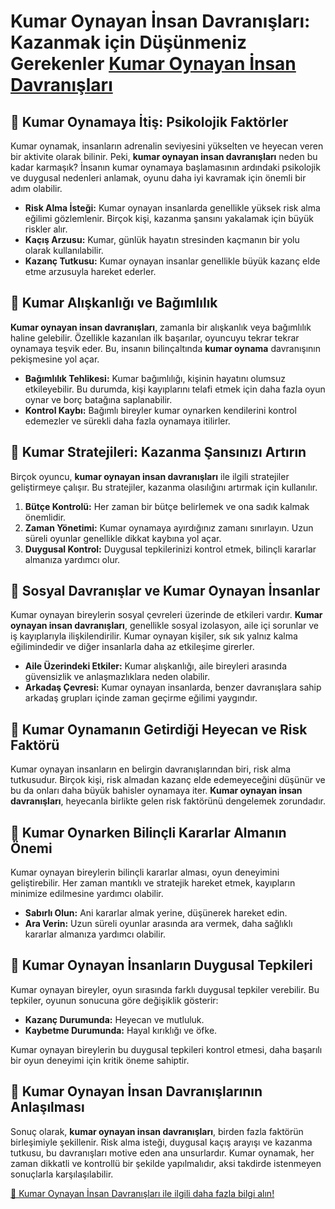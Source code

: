 # Kumar Oynayan İnsan Davranışları: Kazanmak için Düşünmeniz Gerekenler [Kumar Oynayan İnsan Davranışları](https://casinotr.link/gWCRZ4)

## 🎰 Kumar Oynamaya İtiş: Psikolojik Faktörler

Kumar oynamak, insanların adrenalin seviyesini yükselten ve heyecan veren bir aktivite olarak bilinir. Peki, **kumar oynayan insan davranışları** neden bu kadar karmaşık? İnsanın kumar oynamaya başlamasının ardındaki psikolojik ve duygusal nedenleri anlamak, oyunu daha iyi kavramak için önemli bir adım olabilir.

- **Risk Alma İsteği:** Kumar oynayan insanlarda genellikle yüksek risk alma eğilimi gözlemlenir. Birçok kişi, kazanma şansını yakalamak için büyük riskler alır.
- **Kaçış Arzusu:** Kumar, günlük hayatın stresinden kaçmanın bir yolu olarak kullanılabilir.
- **Kazanç Tutkusu:** Kumar oynayan insanlar genellikle büyük kazanç elde etme arzusuyla hareket ederler.

## 🎲 Kumar Alışkanlığı ve Bağımlılık

**Kumar oynayan insan davranışları**, zamanla bir alışkanlık veya bağımlılık haline gelebilir. Özellikle kazanılan ilk başarılar, oyuncuyu tekrar tekrar oynamaya teşvik eder. Bu, insanın bilinçaltında **kumar oynama** davranışının pekişmesine yol açar.

- **Bağımlılık Tehlikesi:** Kumar bağımlılığı, kişinin hayatını olumsuz etkileyebilir. Bu durumda, kişi kayıplarını telafi etmek için daha fazla oyun oynar ve borç batağına saplanabilir.
- **Kontrol Kaybı:** Bağımlı bireyler kumar oynarken kendilerini kontrol edemezler ve sürekli daha fazla oynamaya itilirler.

## 🎲 Kumar Stratejileri: Kazanma Şansınızı Artırın

Birçok oyuncu, **kumar oynayan insan davranışları** ile ilgili stratejiler geliştirmeye çalışır. Bu stratejiler, kazanma olasılığını artırmak için kullanılır.

1. **Bütçe Kontrolü:** Her zaman bir bütçe belirlemek ve ona sadık kalmak önemlidir.
2. **Zaman Yönetimi:** Kumar oynamaya ayırdığınız zamanı sınırlayın. Uzun süreli oyunlar genellikle dikkat kaybına yol açar.
3. **Duygusal Kontrol:** Duygusal tepkilerinizi kontrol etmek, bilinçli kararlar almanıza yardımcı olur.

## 🎲 Sosyal Davranışlar ve Kumar Oynayan İnsanlar

Kumar oynayan bireylerin sosyal çevreleri üzerinde de etkileri vardır. **Kumar oynayan insan davranışları**, genellikle sosyal izolasyon, aile içi sorunlar ve iş kayıplarıyla ilişkilendirilir. Kumar oynayan kişiler, sık sık yalnız kalma eğilimindedir ve diğer insanlarla daha az etkileşime girerler.

- **Aile Üzerindeki Etkiler:** Kumar alışkanlığı, aile bireyleri arasında güvensizlik ve anlaşmazlıklara neden olabilir.
- **Arkadaş Çevresi:** Kumar oynayan insanlarda, benzer davranışlara sahip arkadaş grupları içinde zaman geçirme eğilimi yaygındır.

## 🎰 Kumar Oynamanın Getirdiği Heyecan ve Risk Faktörü

Kumar oynayan insanların en belirgin davranışlarından biri, risk alma tutkusudur. Birçok kişi, risk almadan kazanç elde edemeyeceğini düşünür ve bu da onları daha büyük bahisler oynamaya iter. **Kumar oynayan insan davranışları**, heyecanla birlikte gelen risk faktörünü dengelemek zorundadır.

## 🎲 Kumar Oynarken Bilinçli Kararlar Almanın Önemi

Kumar oynayan bireylerin bilinçli kararlar alması, oyun deneyimini geliştirebilir. Her zaman mantıklı ve stratejik hareket etmek, kayıpların minimize edilmesine yardımcı olabilir.

- **Sabırlı Olun:** Ani kararlar almak yerine, düşünerek hareket edin.
- **Ara Verin:** Uzun süreli oyunlar arasında ara vermek, daha sağlıklı kararlar almanıza yardımcı olabilir.

## 🎰 Kumar Oynayan İnsanların Duygusal Tepkileri

Kumar oynayan bireyler, oyun sırasında farklı duygusal tepkiler verebilir. Bu tepkiler, oyunun sonucuna göre değişiklik gösterir:

- **Kazanç Durumunda:** Heyecan ve mutluluk.
- **Kaybetme Durumunda:** Hayal kırıklığı ve öfke.

Kumar oynayan bireylerin bu duygusal tepkileri kontrol etmesi, daha başarılı bir oyun deneyimi için kritik öneme sahiptir.

## 🎲 Kumar Oynayan İnsan Davranışlarının Anlaşılması

Sonuç olarak, **kumar oynayan insan davranışları**, birden fazla faktörün birleşimiyle şekillenir. Risk alma isteği, duygusal kaçış arayışı ve kazanma tutkusu, bu davranışları motive eden ana unsurlardır. Kumar oynamak, her zaman dikkatli ve kontrollü bir şekilde yapılmalıdır, aksi takdirde istenmeyen sonuçlarla karşılaşılabilir.

[🎰 Kumar Oynayan İnsan Davranışları ile ilgili daha fazla bilgi alın!](https://casinotr.link/gWCRZ4)


